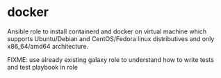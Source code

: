 # docker

Ansible role to install containerd and docker on virtual machine which supports 
Ubuntu/Debian and CentOS/Fedora linux distributives and only x86_64/amd64 architecture.


FIXME: use already existing galaxy role to understand how to write tests and test playbook in role
